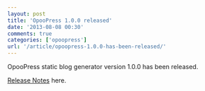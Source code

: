 ```yaml
---
layout: post
title: 'OpooPress 1.0.0 released'
date: '2013-08-08 00:30'
comments: true
categories: ['opoopress']
url: '/article/opoopress-1.0.0-has-been-released/'
---
```


OpooPress static blog generator version 1.0.0 has been released.

[Release Notes](/en/download/#release-notes-v1.0.0) here.